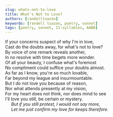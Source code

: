 ```yaml
---
slug: whats-not-to-love
title: What's Not to Love?
authors: [randelltuazon]
keywords: [randell tuazon, poetry, sonnet]
tags: [poetry, sonnet, 11-syllables, AABB]
---
```


If your concerns suspect of why I'm in love,<br/>
Cast do the doubts away, for what's not to love?<br/>
By voice of one remark reveals another,<br/>
In no resolve with time begets more wonder.<br/>
Of all your beauty, I confuse what's foremost<br/>
No compliment could suffice your doubts almost.<br/>
As far as I know, you're so much lovable,<br/>
Far beyond my league and insurmountable.<br/>
But I do not love you because of reason,<br/>
Nor what attends presently at my vision,<br/>
For my heart does not think, nor does mind to see<br/>
I'll love you still, be certain or mystery.<br/>
&nbsp;&nbsp;&nbsp;&nbsp; *But if you still protest, I would not say more,*<br/>
&nbsp;&nbsp;&nbsp;&nbsp; *Let me just confirm my love for keeps therefore.*<br/>
